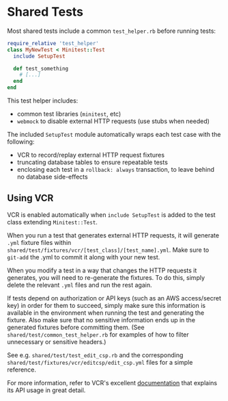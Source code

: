 # Shared Tests

Most shared tests include a common `test_helper.rb` before running tests:

```ruby
require_relative 'test_helper'
class MyNewTest < Minitest::Test
  include SetupTest

  def test_something
    # [...]
  end
end
```

This test helper includes:

- common test libraries (`minitest`, etc)
- `webmock` to disable external HTTP requests (use stubs when needed)

The included `SetupTest` module automatically wraps each test case with the following:
- VCR to record/replay external HTTP request fixtures
- truncating database tables to ensure repeatable tests
- enclosing each test in a `rollback: always` transaction, to leave behind no database side-effects

## Using VCR

VCR is enabled automatically when `include SetupTest` is added to the test class extending `Minitest::Test`.

When you run a test that generates external HTTP requests, it will generate `.yml` fixture files within `shared/test/fixtures/vcr/[test_class]/[test_name].yml`. Make sure to `git-add` the .yml to commit it along with your new test.

When you modify a test in a way that changes the HTTP requests it generates, you will need to re-generate the fixtures. To do this, simply delete the relevant `.yml` files and run the rest again.

If tests depend on authorization or API keys (such as an AWS access/secret key) in order for them to succeed, simply make sure this information is available in the environment when running the test and generating the fixture. Also make sure that no sensitive information ends up in the generated fixtures before committing them. (See `shared/test/common_test_helper.rb` for examples of how to filter unnecessary or sensitive headers.)

See e.g. `shared/test/test_edit_csp.rb` and the corresponding `shared/test/fixtures/vcr/editcsp/edit_csp.yml` files for a simple reference.

For more information, refer to VCR's excellent [documentation](https://relishapp.com/vcr/vcr/docs) that explains its API usage in great detail.
